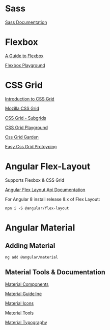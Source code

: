 # Sass

[Sass Documentation](https://sass-lang.com/)

# Flexbox

[A Guide to Flexbox](https://css-tricks.com/snippets/css/a-guide-to-flexbox/)

[Flexbox Playground](https://demos.scotch.io/visual-guide-to-css3-flexbox-flexbox-playground/demos/)

# CSS Grid

[Introduction to CSS Grid](https://css-tricks.com/snippets/css/complete-guide-grid/)

[Mozilla CSS Grid](https://mozilladevelopers.github.io/playground/css-grid)

[CSS Grid - Subgrids](https://www.smashingmagazine.com/2018/07/css-grid-2/)

[CSS Grid Playground](https://www.cssgridplayground.com/)

[Css Grid Garden](https://cssgridgarden.com/#de)

[Easy Css Grid Protoyping](http://cssgr.id/)

# Angular Flex-Layout

Supports Flexbox & CSS Grid

[Angular Flex Layout Api Documentation](https://github.com/angular/flex-layout/wiki/Declarative-API-Overview)

For Angular 8 install release 8.x of Flex Layout:

```
npm i -S @angular/flex-layout
```

# Angular Material

## Adding Material

```
ng add @angular/material
```

## Material Tools & Documentation

[Material Components](https://material.angular.io/components/)

[Material Guideline](https://material.io/design/guidelines-overview/)

[Material Icons](https://material.io/tools/icons/)

[Material Tools](https://material.io/tools/)

[Material Typography](https://material.angular.io/guide/typography)

